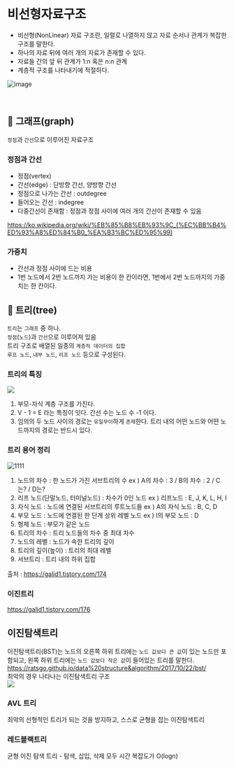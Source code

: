 # 비선형자료구조
* 비선형(NonLinear) 자료 구조란, 일렬로 나열하지 않고 자료 순서나 관계가 복잡한 구조를 말한다. 
* 하나의 자료 뒤에 여러 개의 자료가 존재할 수 있다.
* 자료들 간의 앞 뒤 관계가 1:n 혹은 n:n 관계
* 계층적 구조를 나타내기에 적절하다.

![image](https://goodgid.github.io/assets/img/data_structure/linear_and_nonlinear_2.png)
  
<br>

## 📍 그래프(graph)
`정점`과 `간선`으로 이루어진 자료구조
### 정점과 간선
* 정점(vertex)
* 간선(edge) : 단방향 간선, 양방향 간선
* 정점으로 나가는 간선 : outdegree
* 들어오는 간선 : indegree 
* 다중간선이 존재함 : 정점과 정점 사이에 여러 개의 간선이 존재할 수 있음 

https://ko.wikipedia.org/wiki/%EB%85%B8%EB%93%9C_(%EC%BB%B4%ED%93%A8%ED%84%B0_%EA%B3%BC%ED%95%99)

### 가중치
* 간선과 정점 사이에 드는 비용
* 1번 노드에서 2번 노드까지 가는 비용이 한 칸이라면, 1번에서 2번 노드까지의 가중치는 한 칸이다.

## 🌳 트리(tree)
`트리`는 `그래프` 중 하나.      
`정점`(`노드`)과 `간선`으로 이루어져 있음      
트리 구조로 배열된 일종의 `계층적 데이터의 집합`     
`루프 노드`, `내부 노드`, `리프 노드` 등으로 구성된다.

### 트리의 특징 
![](https://t1.daumcdn.net/cfile/tistory/2407643B5811297209)
1. 부모-자식 계층 구조를 가진다. 
2. V - 1 = E 라는 특징이 잇다. 간선 수는 노드 수 -1 이다.
3. 임의의 두 노드 사이의 경로는 `유일무이`하게 `존재`한다. 트리 내의 어떤 노드와 어떤 노드까지의 경로는 반드시 있다.

### 트리 용어 정리
![1111](https://user-images.githubusercontent.com/99253403/214821807-a6da3968-1a0a-4e37-b602-d80b4726138d.png)
1. 노드의 차수 : 한 노드가 가진 서브트리의 수
ex ) A의 차수 : 3 / B의 차수 : 2 / C는? / D는?
2. 리프 노드(단말노드, 터미널노드) : 차수가 0인 노드
ex ) 리프노드 : E, J, K, L, H, I
3. 자식 노드 : 노드에 연결된 서브트리의 루트노드들
ex ) A의 자식 노드 : B, C, D
4. 부모 노드 : 노드에 연결된 한 단계 상위 레벨 노드
ex ) I의 부모 노드 : D
5. 형제 노드 : 부모가 같은 노드
6. 트리의 차수 : 트리 노드들의 차수 중 최대 차수
7. 노드의 레벨 : 노드가 속한 트리의 깊이
8. 트리의 깊이(높이) : 트리의 최대 레벨
9. 서브트리 : 트리 내의 하위 집합

출처 : https://galid1.tistory.com/174

### 이진트리
https://galid1.tistory.com/176

## 이진탐색트리
이진탐색트리(BST)는 노드의 오른쪽 하위 트리에는 `노드 값보다 큰 값`이 있는 노드만 포함되고, 왼쪽 하위 트리에는 `노드 값보다 작은 값`이 들어있는 트리를 말한다.          
https://ratsgo.github.io/data%20structure&algorithm/2017/10/22/bst/             
최악의 경우 나타나는 이진탐색트리 구조        
![](https://thebook.io/img/080200/141.jpg)

### AVL 트리
최악의 선형적인 트리가 되는 것을 방지하고, 스스로 균형을 잡는 이진탐색트리

### 레드블랙트리
균형 이진 탐색 트리 - 탐색, 삽입, 삭제 모두 시간 복잡도가 O(logn)



